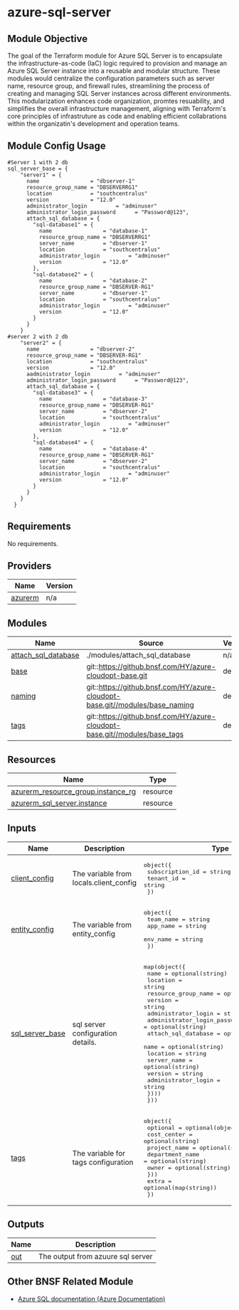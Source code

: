 <!-- BEGIN_TF_DOCS -->
# azure-sql-server

## Module Objective
The goal of the Terraform module for Azure SQL Server is to encapsulate the infrastructure-as-code (IaC) logic required to provision and manage an Azure SQL Server instance into a reusable and modular structure. These modules would centralize the configuration parameters such as server name, resource group, and firewall rules, streamlining the process of creating and managing SQL Server instances across different environments. This modularization enhances code organization, promtes resuability, and simplifies the overall infrastructure management, aligning with Terraform's core principles of infrastruture as code and enabling efficient collabrations within the organizatin's development and operation teams.

## Module Config Usage
```hcl
#Server 1 with 2 db
sql_server_base = {
    "server1" = {
      name                = "dbserver-1"
      resource_group_name = "DBSERVERRG1"
      location            = "southcentralus"
      version             = "12.0"
      administrator_login         = "adminuser"
      administrator_login_password      = "Password@123",
      attach_sql_database = {
        "sql-database1" = {
          name                = "database-1"
          resource_group_name = "DBSERVERRG1"
          server_name         = "dbserver-1"
          location            = "southcentralus"
          administrator_login         = "adminuser"
          version             = "12.0"
        },
        "sql-database2" = {
          name                = "database-2"
          resource_group_name = "DBSERVER-RG1"
          server_name         = "dbserver-1"
          location            = "southcentralus"
          administrator_login         = "adminuser"
          version             = "12.0"
        }
      }
    }
#server 2 with 2 db
    "server2" = {
      name                = "dbserver-2"
      resource_group_name = "DBSERVER-RG1"
      location            = "southcentralus"
      version             = "12.0"
      aadministrator_login         = "adminuser"
      administrator_login_password      = "Password@123",
      attach_sql_database = {
        "sql-database3" = {
          name                = "database-3"
          resource_group_name = "DBSERVER-RG1"
          server_name         = "dbserver-2"
          location            = "southcentralus"
          administrator_login         = "adminuser"
          version             = "12.0"
        },
        "sql-database4" = {
          name                = "database-4"
          resource_group_name = "DBSERVER-RG1"
          server_name         = "dbserver-2"
          location            = "southcentralus"
          administrator_login         = "adminuser"
          version             = "12.0"
        }
      }
    }
  }
  ```

## Requirements

No requirements.

## Providers

| Name | Version |
|------|---------|
| <a name="provider_azurerm"></a> [azurerm](#provider\_azurerm) | n/a |

## Modules

| Name | Source | Version |
|------|--------|---------|
| <a name="module_attach_sql_database"></a> [attach\_sql\_database](#module\_attach\_sql\_database) | ./modules/attach_sql_database | n/a |
| <a name="module_base"></a> [base](#module\_base) | git::https://github.bnsf.com/HY/azure-cloudopt-base.git | develop |
| <a name="module_naming"></a> [naming](#module\_naming) | git::https://github.bnsf.com/HY/azure-cloudopt-base.git//modules/base_naming | develop |
| <a name="module_tags"></a> [tags](#module\_tags) | git::https://github.bnsf.com/HY/azure-cloudopt-base.git//modules/base_tags | develop |

## Resources

| Name | Type |
|------|------|
| [azurerm_resource_group.instance_rg](https://registry.terraform.io/providers/hashicorp/azurerm/latest/docs/resources/resource_group) | resource |
| [azurerm_sql_server.instance](https://registry.terraform.io/providers/hashicorp/azurerm/latest/docs/resources/sql_server) | resource |

## Inputs

| Name | Description | Type | Default | Required |
|------|-------------|------|---------|:--------:|
| <a name="input_client_config"></a> [client\_config](#input\_client\_config) | The variable from locals.client\_config | <pre>object({<br>    subscription_id = string<br>    tenant_id       = string<br>  })</pre> | n/a | yes |
| <a name="input_entity_config"></a> [entity\_config](#input\_entity\_config) | The variable from entity\_config | <pre>object({<br>    team_name = string<br>    app_name  = string<br>    env_name  = string<br>  })</pre> | n/a | yes |
| <a name="input_sql_server_base"></a> [sql\_server\_base](#input\_sql\_server\_base) | sql server configuration details. | <pre>map(object({<br>    name                = optional(string)<br>    location            = string<br>    resource_group_name = optional(string)<br>    version             = string<br>    administrator_login             = string<br>    administrator_login_password    = optional(string)<br>    attach_sql_database = optional(map(object({<br>      name                = optional(string)<br>      location            = string<br>      server_name         = optional(string)<br>      version             = string<br>      administrator_login = string<br>    })))<br>  }))</pre> | n/a | yes |
| <a name="input_tags"></a> [tags](#input\_tags) | The variable for tags configuration | <pre>object({<br>    optional = optional(object({<br>      cost_center     = optional(string)<br>      project_name    = optional(string)<br>      department_name = optional(string)<br>      owner           = optional(string)<br>    }))<br>    extra = optional(map(string))<br>  })</pre> | n/a | yes |

## Outputs

| Name | Description |
|------|-------------|
| <a name="output_out"></a> [out](#output\_out) | The output from azuure sql server |

## Other BNSF Related Module
* [Azure SQL documentation (Azure Documentation)](https://learn.microsoft.com/en-us/azure/azure-sql/?view=azuresql)
<!-- END_TF_DOCS -->